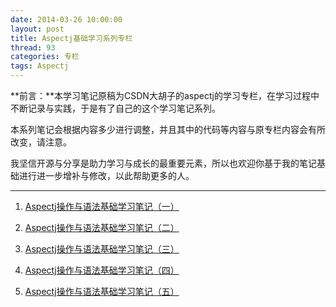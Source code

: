```yaml
---
date: 2014-03-26 10:00:00
layout: post
title: Aspectj基础学习系列专栏
thread: 93
categories: 专栏
tags: Aspectj
---
```


**前言：**本学习笔记原稿为CSDN大胡子的aspectj的学习专栏，在学习过程中不断记录与实践，于是有了自己的这个学习笔记系列。

本系列笔记会根据内容多少进行调整，并且其中的代码等内容与原专栏内容会有所改变，请注意。

我坚信开源与分享是助力学习与成长的最重要元素，所以也欢迎你基于我的笔记基础进行进一步增补与修改，以此帮助更多的人。

----

1. [Aspectj操作与语法基础学习笔记（一）](http://hijiangtao.github.io/blog/2014/03/18/AspectjStudyNode1.html/)

2. [Aspectj操作与语法基础学习笔记（二）](http://hijiangtao.github.io/blog/2014/03/18/AspectjStudyNode2.html/)

3. [Aspectj操作与语法基础学习笔记（三）](http://hijiangtao.github.io/blog/2014/03/18/AspectjStudyNode3.html/)

4. [Aspectj操作与语法基础学习笔记（四）](http://hijiangtao.github.io/blog/2014/03/18/AspectjStudyNode4.html/)

5. [Aspectj操作与语法基础学习笔记（五）](http://hijiangtao.github.io/blog/2014/03/18/AspectjStudyNode5.html/)